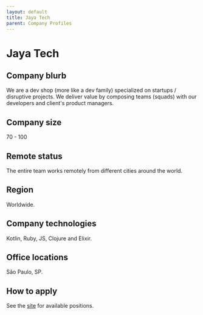 ```yaml
---
layout: default
title: Jaya Tech
parent: Company Profiles
---
```


# Jaya Tech

## Company blurb

We are a dev shop (more like a dev family) specialized on startups / disruptive projects. We deliver value by composing teams (squads) with our developers and client's product managers.

## Company size

70 - 100

## Remote status

The entire team works remotely from different cities around the world.

## Region

Worldwide.

## Company technologies

Kotlin, Ruby, JS, Clojure and Elixir.

## Office locations

São Paulo, SP.

## How to apply

See the [site](http://jaya.tech) for available positions.
